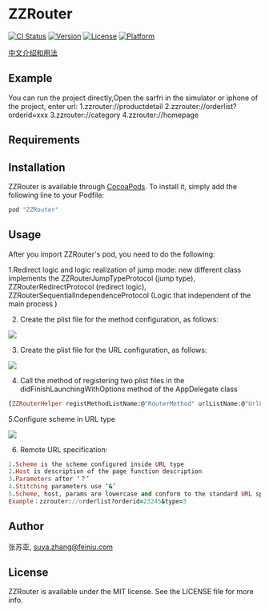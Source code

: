 # ZZRouter

[![CI Status](http://img.shields.io/travis/张苏亚/ZZRouter.svg?style=flat)](https://travis-ci.org/张苏亚/ZZRouter)
[![Version](https://img.shields.io/cocoapods/v/ZZRouter.svg?style=flat)](http://cocoapods.org/pods/ZZRouter)
[![License](https://img.shields.io/cocoapods/l/ZZRouter.svg?style=flat)](http://cocoapods.org/pods/ZZRouter)
[![Platform](https://img.shields.io/cocoapods/p/ZZRouter.svg?style=flat)](http://cocoapods.org/pods/ZZRouter)

[中文介绍和用法](http://www.jianshu.com/p/f7a4e311fe99)
## Example

You can run the project directly,Open the sarfri in the simulator or iphone of the project, enter url: 
1.zzrouter://productdetail
2.zzrouter://orderlist?orderid=xxx
3.zzrouter://category
4.zzrouter://homepage


## Requirements

## Installation

ZZRouter is available through [CocoaPods](http://cocoapods.org). To install
it, simply add the following line to your Podfile:

```ruby
pod "ZZRouter"
```

## Usage
After you import ZZRouter's pod, you need to do the following:

1.Redirect logic and logic realization of jump mode: new different class implements the ZZRouterJumpTypeProtocol (jump type), ZZRouterRedirectProtocol (redirect logic), ZZRouterSequentialIndependenceProtocol (Logic that independent of the main process )

2. Create the plist file for the method configuration, as follows:

![](http://upload-images.jianshu.io/upload_images/741221-e9e756d5a385566c.png?imageMogr2/auto-orient/strip)

3. Create the plist file for the URL configuration, as follows:

![](http://upload-images.jianshu.io/upload_images/741221-8b9acbfa00cd2630.png?imageMogr2/auto-orient/strip%7CimageView2/2/w/1240)

4. Call the method of registering two plist files in the didFinishLaunchingWithOptions method of the AppDelegate class

```ruby
[ZZRouterHelper registMethodListName:@"RouterMethod" urlListName:@"UrlList"]; 
```
5.Configure scheme in URL type

![](http://upload-images.jianshu.io/upload_images/741221-879609b5d7f982e3.png?imageMogr2/auto-orient/strip%7CimageView2/2/w/1240)

6. Remote URL specification:

```ruby
1.Scheme is the scheme configured inside URL type
2.Host is description of the page function description
3.Parameters after ‘？’
4.Stitching parameters use ‘&’
5.Scheme, host, params are lowercase and conform to the standard URL specification
Example：zzrouter://orderlist?orderid=23245&type=3
```

## Author

张苏亚, suya.zhang@feiniu.com

## License

ZZRouter is available under the MIT license. See the LICENSE file for more info.
